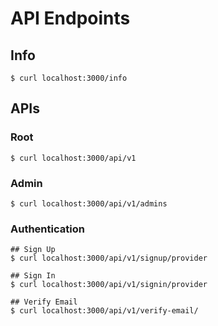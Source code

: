 # API Endpoints

## Info
```
$ curl localhost:3000/info
```

## APIs
### Root 
```
$ curl localhost:3000/api/v1
```
### Admin
```
$ curl localhost:3000/api/v1/admins
```

### Authentication
```
## Sign Up
$ curl localhost:3000/api/v1/signup/provider

## Sign In
$ curl localhost:3000/api/v1/signin/provider

## Verify Email
$ curl localhost:3000/api/v1/verify-email/
```
